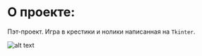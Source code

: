 # О проекте:

Пэт-проект.
Игра в крестики и нолики написанная на `Tkinter`. 


![alt text](https://raw.githubusercontent.com/vetalissa/tic_tac_toe/c18bb29ab3e5f641f37378dbf0614eb8f4f17f89/tictac.png)
